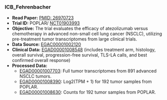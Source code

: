 ### ICB_Fehrenbacher

- **Read Paper:** [PMID: 26970723](https://pubmed.ncbi.nlm.nih.gov/26970723/)
- **Trial ID:** POPLAR/ [NCT01903993](https://clinicaltrials.gov/study/NCT01903993)
- **Objective:** The trial evaluates the efficacy of atezolizumab versus chemotherapy in advanced non-small cell lung cancer (NSCLC), utilizing pre-treatment tumor transcriptomes from large clinical trials.
- **Data Source:** [EGAC00001002120](https://ega-archive.org/dacs/EGAC00001002120)
- **Clinical Data:** [EGAD00001008548](https://ega-archive.org/dacs/EGAC00001002120) (includes treatment arm, histology, overall survival, progression-free survival, TLS-LA calls, and best confirmed overall response)
- **Processed Data:**
  - [EGAD00001007703](https://ega-archive.org/dacs/EGAC00001002120): Full tumor transcriptomes from 891 advanced NSCLC tumors.
  - [EGAD00001008390](https://ega-archive.org/dacs/EGAC00001002120): Log2(TPM + 1) for 192 tumor samples from POPLAR.
  - [EGAD00001008630](https://ega-archive.org/dacs/EGAC00001002120): Counts for 192 tumor samples from POPLAR.
